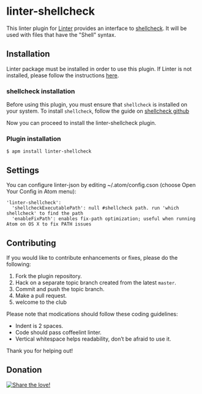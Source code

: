 linter-shellcheck
=========================

This linter plugin for [Linter](https://github.com/AtomLinter/Linter) provides an interface to [shellcheck](https://github.com/koalaman/shellcheck). It will be used with files that have the "Shell" syntax.

## Installation
Linter package must be installed in order to use this plugin. If Linter is not installed, please follow the instructions [here](https://github.com/AtomLinter/Linter).

### shellcheck installation
Before using this plugin, you must ensure that `shellcheck` is installed on your system. To install `shellcheck`, follow the guide on [shellcheck github](https://github.com/koalaman/shellcheck)

Now you can proceed to install the linter-shellcheck plugin.

### Plugin installation
```
$ apm install linter-shellcheck
```

## Settings
You can configure linter-json by editing ~/.atom/config.cson (choose Open Your Config in Atom menu):
```
'linter-shellcheck':
  'shellcheckExecutablePath': null #shellcheck path. run 'which shellcheck' to find the path
  'enableFixPath': enables fix-path optimization; useful when running Atom on OS X to fix PATH issues
```

## Contributing
If you would like to contribute enhancements or fixes, please do the following:

1. Fork the plugin repository.
1. Hack on a separate topic branch created from the latest `master`.
1. Commit and push the topic branch.
1. Make a pull request.
1. welcome to the club

Please note that modications should follow these coding guidelines:

- Indent is 2 spaces.
- Code should pass coffeelint linter.
- Vertical whitespace helps readability, don’t be afraid to use it.

Thank you for helping out!

## Donation
[![Share the love!](https://chewbacco-stuff.s3.amazonaws.com/donate.png)](https://www.paypal.com/cgi-bin/webscr?cmd=_s-xclick&hosted_button_id=KXUYS4ARNHCN8)
